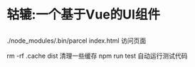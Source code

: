 # 轱辘:一个基于Vue的UI组件
## 
## 
./node_modules/.bin/parcel index.html 访问页面

 rm -rf .cache dist 清理一些缓存
 npm run test 自动运行测试代码